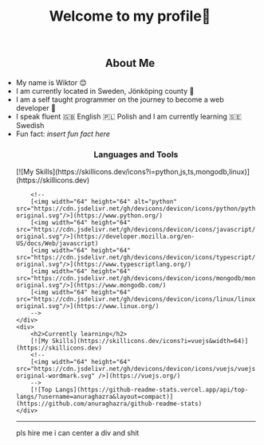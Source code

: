 <div align="center">
    <h1>Welcome to my profile👋</h1>
</div>

<br>

<div>
    <h2 align="center">About Me</h2>
    <ul>
        <li>
            My name is Wiktor 😊
        </li>
        <li>
            I am currently located in Sweden, Jönköping county 💯
        </li>
        <li>
            I am a self taught programmer on the journey to become a web developer 🚀
        </li>
        <li>
            I speak fluent 🇬🇧 English 🇵🇱 Polish and I am currently learning 🇸🇪 Swedish
        </li>
        <li>
            Fun fact: <i>insert fun fact here</i>
        </li
</div>

<div>
    <div>
        <h3 align="center">Languages and Tools</h3>
        [![My Skills](https://skillicons.dev/icons?i=python,js,ts,mongodb,linux)](https://skillicons.dev)

        <!--
        [<img width="64" height="64" alt="python" src="https://cdn.jsdelivr.net/gh/devicons/devicon/icons/python/python-original.svg"/>](https://www.python.org/)
        [<img width="64" height="64" src="https://cdn.jsdelivr.net/gh/devicons/devicon/icons/javascript/javascript-original.svg"/>](https://developer.mozilla.org/en-US/docs/Web/javascript)
        [<img width="64" height="64" src="https://cdn.jsdelivr.net/gh/devicons/devicon/icons/typescript/typescript-original.svg"/>](https://www.typescriptlang.org/)
        [<img width="64" height="64" src="https://cdn.jsdelivr.net/gh/devicons/devicon/icons/mongodb/mongodb-original.svg"/>](https://www.mongodb.com/)
        [<img width="64" height="64" src="https://cdn.jsdelivr.net/gh/devicons/devicon/icons/linux/linux-original.svg"/>](https://www.linux.org/)
        -->
    </div>
    <div>  
        <h2>Currently learning</h2> 
        [![My Skills](https://skillicons.dev/icons?i=vuejs&width=64)](https://skillicons.dev)
        <!--
        [<img width="64" height="64" src="https://cdn.jsdelivr.net/gh/devicons/devicon/icons/vuejs/vuejs-original-wordmark.svg" />](https://vuejs.org/)
        -->
        [![Top Langs](https://github-readme-stats.vercel.app/api/top-langs/?username=anuraghazra&layout=compact)](https://github.com/anuraghazra/github-readme-stats)
    </div>
</div>





<hr>

pls hire me i can center a div and shit
